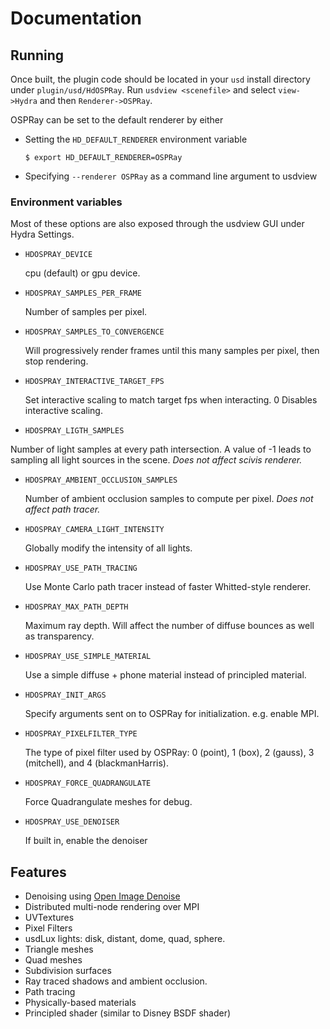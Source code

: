 # Documentation

## Running

Once built, the plugin code should be located in your `usd` install directory under `plugin/usd/HdOSPRay`.
Run `usdview <scenefile>` and select `view->Hydra` and then `Renderer->OSPRay`.

OSPRay can be set to the default renderer by either

- Setting the `HD_DEFAULT_RENDERER` environment variable

    ```
    $ export HD_DEFAULT_RENDERER=OSPRay
    ```

- Specifying `--renderer OSPRay` as a command line argument to usdview


### Environment variables

Most of these options are also exposed through the usdview GUI under
Hydra Settings.

- `HDOSPRAY_DEVICE`

   cpu (default) or gpu device.

- `HDOSPRAY_SAMPLES_PER_FRAME`

   Number of samples per pixel.

- `HDOSPRAY_SAMPLES_TO_CONVERGENCE`

   Will progressively render frames until this many samples per pixel, then stop rendering.

- `HDOSPRAY_INTERACTIVE_TARGET_FPS`

   Set interactive scaling to match target fps when interacting.  0 Disables interactive scaling.

-   `HDOSPRAY_LIGTH_SAMPLES`

   Number of light samples at every path intersection. A value of -1 leads to sampling all light
   sources in the scene. *Does not affect scivis renderer.*

- `HDOSPRAY_AMBIENT_OCCLUSION_SAMPLES`

   Number of ambient occlusion samples to compute per pixel.  *Does not affect path tracer.*

- `HDOSPRAY_CAMERA_LIGHT_INTENSITY`

   Globally modify the intensity of all lights.

- `HDOSPRAY_USE_PATH_TRACING`

   Use Monte Carlo path tracer instead of faster Whitted-style renderer.

- `HDOSPRAY_MAX_PATH_DEPTH`

  Maximum ray depth.  Will affect the number of diffuse bounces
  as well as transparency.

- `HDOSPRAY_USE_SIMPLE_MATERIAL`

  Use a simple diffuse + phone material instead of principled material.

- `HDOSPRAY_INIT_ARGS`

   Specify arguments sent on to OSPRay for initialization.  e.g. enable MPI.

- `HDOSPRAY_PIXELFILTER_TYPE`

   The type of pixel filter used by OSPRay: 0 (point), 1 (box), 2 (gauss), 3 (mitchell), and 4 (blackmanHarris).

- `HDOSPRAY_FORCE_QUADRANGULATE`

   Force Quadrangulate meshes for debug.

- `HDOSPRAY_USE_DENOISER`

   If built in, enable the denoiser

## Features

- Denoising using [Open Image Denoise](http://openimagedenoise.org)
- Distributed multi-node rendering over MPI
- UVTextures
- Pixel Filters
- usdLux lights: disk, distant, dome, quad, sphere.
- Triangle meshes
- Quad meshes
- Subdivision surfaces
- Ray traced shadows and ambient occlusion.
- Path tracing
- Physically-based materials
- Principled shader (similar to Disney BSDF shader)
